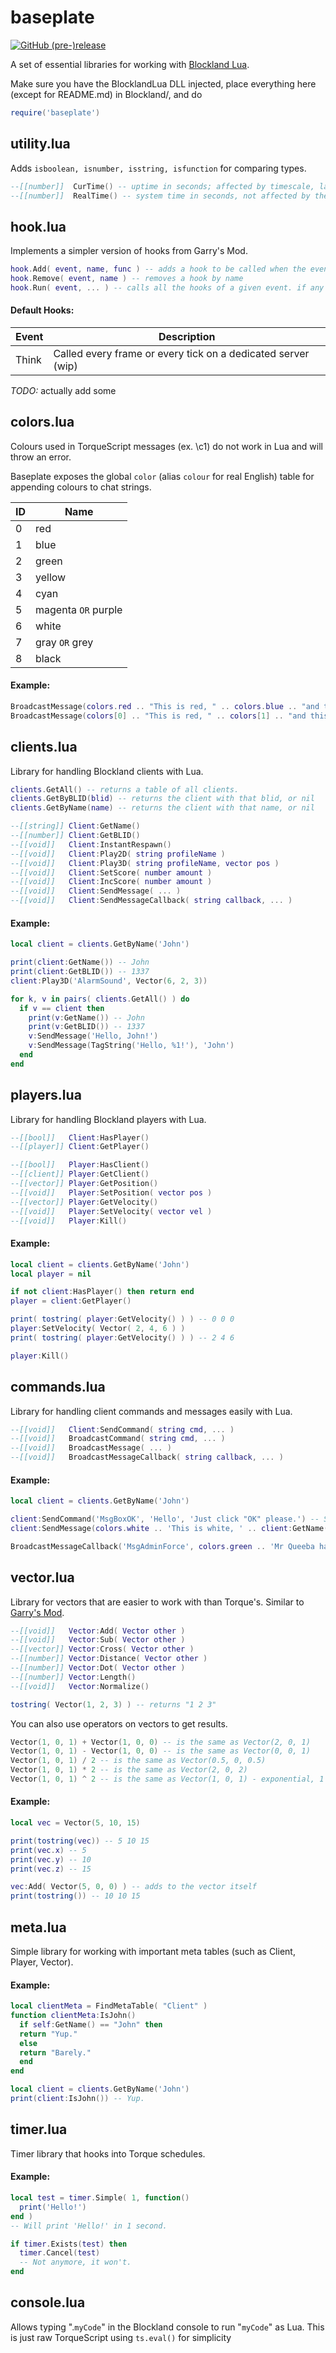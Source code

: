 # baseplate
[![GitHub (pre-)release](https://img.shields.io/github/release/zapk/baseplate/all.svg)](https://github.com/zapk/baseplate/releases)

A set of essential libraries for working with [Blockland Lua](https://github.com/portify/BlocklandLua).

Make sure you have the BlocklandLua DLL injected, place everything here (except for README.md) in Blockland/, and do
```Lua
require('baseplate')
```

## utility.lua
Adds `isboolean, isnumber, isstring, isfunction` for comparing types.
```Lua
--[[number]]  CurTime() -- uptime in seconds; affected by timescale, lag, etc. good for timing game events
--[[number]]  RealTime() -- system time in seconds, not affected by the game
```

## hook.lua
Implements a simpler version of hooks from Garry's Mod.

```Lua
hook.Add( event, name, func ) -- adds a hook to be called when the event runs
hook.Remove( event, name ) -- removes a hook by name
hook.Run( event, ... ) -- calls all the hooks of a given event. if any of the hook functions return true, it stops
```

#### Default Hooks:

Event | Description
----- | -----------
Think | Called every frame or every tick on a dedicated server (wip)
*TODO:* actually add some

## colors.lua
Colours used in TorqueScript messages (ex. \c1) do not work in Lua and will throw an error.

Baseplate exposes the global `color` (alias `colour` for real English) table for appending colours to chat strings.

ID | Name
-- | ----
0 | red
1 | blue
2 | green
3 | yellow
4 | cyan
5 | magenta `OR` purple
6 | white
7 | gray `OR` grey
8 | black

#### Example:
```Lua
BroadcastMessage(colors.red .. "This is red, " .. colors.blue .. "and this is blue!")
BroadcastMessage(colors[0] .. "This is red, " .. colors[1] .. "and this is blue!")
```

## clients.lua
Library for handling Blockland clients with Lua.

```Lua
clients.GetAll() -- returns a table of all clients.
clients.GetByBLID(blid) -- returns the client with that blid, or nil
clients.GetByName(name) -- returns the client with that name, or nil

--[[string]] Client:GetName()
--[[number]] Client:GetBLID()
--[[void]]   Client:InstantRespawn()
--[[void]]   Client:Play2D( string profileName )
--[[void]]   Client:Play3D( string profileName, vector pos )
--[[void]]   Client:SetScore( number amount )
--[[void]]   Client:IncScore( number amount )
--[[void]]   Client:SendMessage( ... )
--[[void]]   Client:SendMessageCallback( string callback, ... )
```
#### Example:
```Lua
local client = clients.GetByName('John')

print(client:GetName()) -- John
print(client:GetBLID()) -- 1337
client:Play3D('AlarmSound', Vector(6, 2, 3))

for k, v in pairs( clients.GetAll() ) do
  if v == client then
    print(v:GetName()) -- John
    print(v:GetBLID()) -- 1337
    v:SendMessage('Hello, John!')
    v:SendMessage(TagString('Hello, %1!'), 'John')
  end
end
```

## players.lua
Library for handling Blockland players with Lua.

```Lua
--[[bool]]   Client:HasPlayer()
--[[player]] Client:GetPlayer()

--[[bool]]   Player:HasClient()
--[[client]] Player:GetClient()
--[[vector]] Player:GetPosition()
--[[void]]   Player:SetPosition( vector pos )
--[[vector]] Player:GetVelocity()
--[[void]]   Player:SetVelocity( vector vel )
--[[void]]   Player:Kill()
```
#### Example:
```Lua
local client = clients.GetByName('John')
local player = nil

if not client:HasPlayer() then return end
player = client:GetPlayer()

print( tostring( player:GetVelocity() ) ) -- 0 0 0
player:SetVelocity( Vector( 2, 4, 6 ) )
print( tostring( player:GetVelocity() ) ) -- 2 4 6

player:Kill()
```

## commands.lua
Library for handling client commands and messages easily with Lua.

```Lua
--[[void]]   Client:SendCommand( string cmd, ... )
--[[void]]   BroadcastCommand( string cmd, ... )
--[[void]]   BroadcastMessage( ... )
--[[void]]   BroadcastMessageCallback( string callback, ... )
```
#### Example:
```Lua
local client = clients.GetByName('John')

client:SendCommand('MsgBoxOK', 'Hello', 'Just click "OK" please.') -- Sends a client command to the client.
client:SendMessage(colors.white .. 'This is white, ' .. client:GetName() .. '!') -- Sends a message to the client.

BroadcastMessageCallback('MsgAdminForce', colors.green .. 'Mr Queeba has become Super Admin (Auto)') -- Sends a message to all clients.
```

## vector.lua
Library for vectors that are easier to work with than Torque's. Similar to [Garry's Mod](http://wiki.garrysmod.com/page/Category:Vector).

```Lua
--[[void]]   Vector:Add( Vector other )
--[[void]]   Vector:Sub( Vector other )
--[[vector]] Vector:Cross( Vector other )
--[[number]] Vector:Distance( Vector other )
--[[number]] Vector:Dot( Vector other )
--[[number]] Vector:Length()
--[[void]]   Vector:Normalize()

tostring( Vector(1, 2, 3) ) -- returns "1 2 3"
```
You can also use operators on vectors to get results.
```Lua
Vector(1, 0, 1) + Vector(1, 0, 0) -- is the same as Vector(2, 0, 1)
Vector(1, 0, 1) - Vector(1, 0, 0) -- is the same as Vector(0, 0, 1)
Vector(1, 0, 1) / 2 -- is the same as Vector(0.5, 0, 0.5)
Vector(1, 0, 1) * 2 -- is the same as Vector(2, 0, 2)
Vector(1, 0, 1) ^ 2 -- is the same as Vector(1, 0, 1) - exponential, 1 squared is 1 :P
```
#### Example:
```Lua
local vec = Vector(5, 10, 15)

print(tostring(vec)) -- 5 10 15
print(vec.x) -- 5
print(vec.y) -- 10
print(vec.z) -- 15

vec:Add( Vector(5, 0, 0) ) -- adds to the vector itself
print(tostring()) -- 10 10 15
```

## meta.lua
Simple library for working with important meta tables (such as Client, Player, Vector).
#### Example:
```Lua
local clientMeta = FindMetaTable( "Client" )
function clientMeta:IsJohn()
  if self:GetName() == "John" then
  return "Yup."
  else
  return "Barely."
  end
end

local client = clients.GetByName('John')
print(client:IsJohn()) -- Yup.

```

## timer.lua
Timer library that hooks into Torque schedules.
#### Example:
```Lua
local test = timer.Simple( 1, function()
  print('Hello!')
end )
-- Will print 'Hello!' in 1 second.

if timer.Exists(test) then
  timer.Cancel(test)
  -- Not anymore, it won't.
end
```

## console.lua
Allows typing ".`myCode`" in the Blockland console to run "`myCode`" as Lua. This is just raw TorqueScript using `ts.eval()` for simplicity
